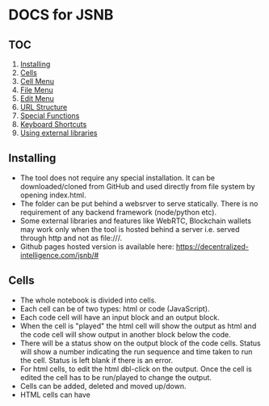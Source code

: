 # DOCS for JSNB
## TOC
1. [Installing](#installing)
2. [Cells](#cells)
3. [Cell Menu](#cell-menu)
4. [File Menu](#file-menu)
5. [Edit Menu](#edit-menu)
6. [URL Structure](#url-structure)
7. [Special Functions](#special-functions)
8. [Keyboard Shortcuts](#keyboard-shortcuts)
9. [Using external libraries](#using-external-libraries)
## Installing
- The tool does not require any special installation. It can be downloaded/cloned from GitHub and used directly from file system by opening index.html. 
- The folder can be put behind a websrver to serve statically. There is no requirement of any backend framework (node/python etc). 
- Some external libraries and features like WebRTC, Blockchain wallets may work only when the tool is hosted behind a server i.e. served through http and not as file:///. 
- Github pages hosted version is available here: https://decentralized-intelligence.com/jsnb/#
## Cells
- The whole notebook is divided into cells. 
- Each cell can be of two types: html or code (JavaScript). 
- Each code cell will have an input block and an output block. 
- When the cell is "played" the html cell will show the output as html and the code cell will show output in another block below the code. 
- There will be a status show on the output block of the code cells. Status will show a number indicating the run sequence and time taken to run the cell. Status is left blank if there is an error. 
- For html cells, to edit the html dbl-click on the output. Once the cell is edited the cell has to be run/played to change the output. 
- Cells can be added, deleted and moved up/down. 
- HTML cells can have <style> tags also inside them. 
- All the elements created in html can be accessed in the code cells through document.getelementbyid or document.queryselector. jQuery style $() can also be used by loading/importing jQuery library (see [Using external libraries](#using-external-libraries)). 
## Cell Menu
Certain operations can be done on cell-menu. The cell-menu is at top-right corner of the cell (for smaller screens it is above the cell). The menu consists of:
  1. Toggling type of cell from code to html and vice-versa
  2. Running/playing (►) the cell to run the code in the cell or to display the html content
  3. Moving the cell uo (↑) 
  4. Moving the cell down (↓)
  5. Adding another cell below the current cell (✛)
  6. Deleting the current cell (☓)
## File Menu
The file menu consists of:
  1. Open: Opening a JSNB file from local machine
  2. Download: Saving the current notebook as JSNB file on local machine
  3. GitHub: Loading a file from a GitHub repository or pushing a file to a GitHub repository. An authentication dialogue will pop up asking for Access Toke, username/owner name, repo and file path. Access token is not stored in the back end and is used to authenticate GitHub API calls.
  4. Download as HTML: Save the current notebook as HTM to local machine. HTLM cells will be displayed as HTML. For code cells both the code and output of the code is displayed as HTML. 
  5. Download only output as HTML: Save only the output of the current notebook as HTML on local machine.
  6. Download as JS: Down load the code in cells as a single JavaSript file.
## Edit Menu
The edit menu consists of:
  1. Insert code cell: A blank code-type cell is inserted at the end of the current notebook
  2. Insert html cell: A blank html-type cell is inserted at the end of the current notebook
## URL Structure
- The URL of Github pages deployment is https://decentralized-intelligence.com/jsnb/. 
- For downloaded file it will be file://path/index.html. For self hosted solutions the main link will be as per the deployment. 
- Following the main link, there can be an anchor attached. The location of the anchor is taken as the file to be loaded into the notebook. For example, [https://decentralized-intelligence.com/jsnb/#/jsnb/examples/Hello-world.jsnb](https://decentralized-intelligence.com/jsnb/#/jsnb/examples/Hello-world.jsnb]) will "GET" the file https://decentralized-intelligence.com/jsnb/examples/Hello-world.jsnb and load it into JSNB. The file has to be available publicly to load in this fashion. 
- Git hub files can be loaded using a shorter notation of github:user-name/repo/path-of-file. So the above file can be linked as : [https://decentralized-intelligence.com/jsnb/#github:gopi-suvanam/jsnb/examples/Hello-world.jsnb](https://decentralized-intelligence.com/jsnb/#github:gopi-suvanam/jsnb/examples/Hello-world.jsnb). If the repo is public, JSNB will try to GET it and load it, else GitHub authentication dialoge will pop up. 
- When a file is loded from or pushed to GitHub, the URL updates to this format. The URL can be shared with others for easy collaboration.
## Special Functions
There are two special functions:
  1. show(..). This function displays the object in the output cell. 
  2. curr_cell(). This function returns the element corresponding to the output <div> of the current code cell. 
Both these functions might behave differentyl when called from within asynchronous code.
## Keyboard Shortcuts
These shortcuts work when a code cell is in focus:
- Ctrl-Enter/Cmd-Enter: Run the current cell
- Shift-Enter': Run the current cell and go to next cell
- Alt-Enter/Option-Enter: Insert new cell
- Alt-D/Option-D: Delete the current cell (no undo at the moment, so be careful)
- Alt/Option-Up Arrow: Move the cell up
- Alt/Option-Up Down: Move the cell down

These shortcuts are global
- Alt-R/Option-R: Run all the cells
- Ctrl-G: Import from/Push to GitHub
- Ctrl-S: Download the jsnb to local machine
- Ctrl-O: Load a jsnb from local machine
## Using external libraries
External libraries can be used using two specially built functions:
  1. load_script(url) to load the url as script. Example: To load JQuery use: load_script("https://code.jquery.com/jquery-3.6.3.min.js")
  2. import_module(module,features) to load an ES6 module. "module" is a file location. "features" is dictionary. The keys in features dictionary are loaded from the module and exposed globall as the values. 
  3. Additionally, dynamic import from ES6 can be used to load a module. Example: import("https://unpkg.com/jquery@3.3.1/dist/jquery.min.js")
  4. More ways including nodejs style require() is coming soon.
  5. D3 and Plotlyjs are preloaded. Also a sister project DI-Labs is preloaded. DI-Labs provides easy interface for working with data including plotting, array manipulation and scientific computing. See this example for more details: [https://decentralized-intelligence.com/jsnb/#/jsnb/examples/AMM-Simulation.jsnb](https://decentralized-intelligence.com/jsnb/#/jsnb/examples/AMM-Simulation.jsnb)
  
